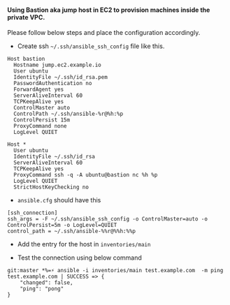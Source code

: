 #### Using Bastion aka jump host in EC2 to provision machines inside the private VPC.

Please follow below steps and place the configuration accordingly.

*  Create ssh `~/.ssh/ansible_ssh_config` file like this.
  
```
Host bastion
  Hostname jump.ec2.example.io
  User ubuntu
  IdentityFile ~/.ssh/id_rsa.pem
  PasswordAuthentication no
  ForwardAgent yes
  ServerAliveInterval 60
  TCPKeepAlive yes
  ControlMaster auto
  ControlPath ~/.ssh/ansible-%r@%h:%p
  ControlPersist 15m
  ProxyCommand none
  LogLevel QUIET

Host *
  User ubuntu
  IdentityFile ~/.ssh/id_rsa
  ServerAliveInterval 60
  TCPKeepAlive yes
  ProxyCommand ssh -q -A ubuntu@bastion nc %h %p
  LogLevel QUIET
  StrictHostKeyChecking no
```

* `ansible.cfg` should have this 
```
[ssh_connection]
ssh_args = -F ~/.ssh/ansible_ssh_config -o ControlMaster=auto -o ControlPersist=5m -o LogLevel=QUIET
control_path = ~/.ssh/ansible-%%r@%%h:%%p
```

* Add the entry for the host in `inventories/main`

* Test the connection using below command

```
git:master *%=⚡ ansible -i inventories/main test.example.com  -m ping
test.example.com | SUCCESS => {
    "changed": false,
    "ping": "pong"
}
```

